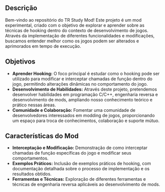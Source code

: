 ## Descrição
Bem-vindo ao repositório do TR Study Mod! Este projeto é um mod experimental, criado com o objetivo de explorar e aprender sobre as técnicas de hooking dentro do contexto de desenvolvimento de jogos. Através da implementação de diferentes funcionalidades e modificações, buscamos entender melhor como os jogos podem ser alterados e aprimorados em tempo de execução.

## Objetivos
- **Aprender Hooking:** O foco principal é estudar como o hooking pode ser utilizado para modificar e interceptar chamadas de função dentro do jogo, permitindo alterações dinâmicas no comportamento do jogo.
- **Desenvolvimento de Habilidades:** Através deste projeto, pretendemos desenvolver habilidades em programação C/C++, engenharia reversa e desenvolvimento de mods, ampliando nosso conhecimento teórico e prático nessas áreas.
- **Comunidade e Colaboração:** Fomentar uma comunidade de desenvolvedores interessados em modding de jogos, proporcionando um espaço para troca de conhecimentos, colaboração e suporte mútuo.

## Características do Mod
- **Interceptação e Modificação:** Demonstração de como interceptar chamadas de função específicas do jogo e modificar seus comportamentos.
- **Exemplos Práticos:** Inclusão de exemplos práticos de hooking, com documentação detalhada sobre o processo de implementação e os resultados obtidos.
- **Ferramentas e Técnicas:** Exploração de diferentes ferramentas e técnicas de engenharia reversa aplicáveis ao desenvolvimento de mods.
